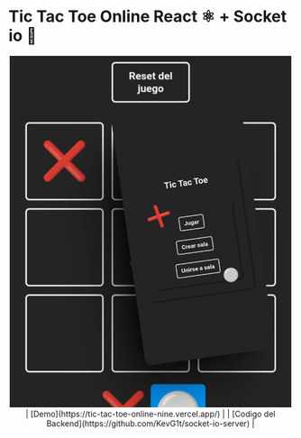 
# Tic Tac Toe Online React ⚛ + Socket io 🔄
<div align="center">
<img alt="Tic Tac Toe Online" src="https://github.com/KevG1t/tic-tac-toe-online/blob/master/assets/image-demo.png" width="500" />
| [Demo](https://tic-tac-toe-online-nine.vercel.app/) |
| [Codigo del Backend](https://github.com/KevG1t/socket-io-server) |
